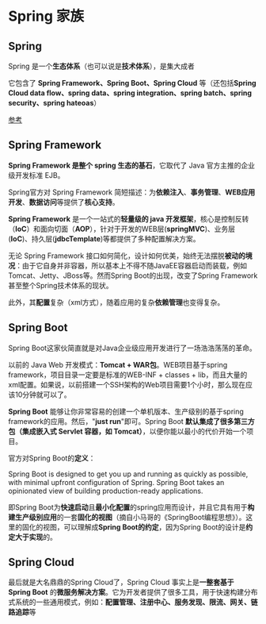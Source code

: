 # Spring 家族

## Spring

Spring 是一个**生态体系**（也可以说是**技术体系**），是集大成者

它包含了 **Spring Framework、Spring Boot、Spring Cloud** 等（还包括**Spring Cloud data flow、spring data、spring integration、spring batch、spring security、spring hateoas**）



[参考](https://spring.io/projects)

## Spring Framework

**Spring Framework 是整个 spring 生态的基石**，它取代了 Java 官方主推的企业级开发标准 EJB。

Spring官方对 Spring Framework 简短描述：为**依赖注入**、**事务管理**、**WEB应用开发**、**数据访问**等提供了**核心支持**。

**Spring Framework** 是一个一站式的**轻量级的 java 开发框架**，核心是控制反转（**IoC**）和面向切面（**AOP**），针对于开发的WEB层(**springMVC**)、业务层(**IoC**)、持久层(**jdbcTemplate**)等都提供了多种配置解决方案。



无论 Spring Framework 接口如何简化，设计如何优美，始终无法摆脱**被动的境况**：由于它自身并非容器，所以基本上不得不随JavaEE容器启动而装载，例如Tomcat、Jetty、JBoss等。然而Spring Boot的出现，改变了Spring Framework甚至整个Spring技术体系的现状。

此外，其**配置**复杂（xml方式），随着应用的复杂**依赖管理**也变得复杂。



## Spring Boot

Spring Boot这家伙简直就是对Java企业级应用开发进行了一场浩浩荡荡的革命。

以前的 Java Web 开发模式：**Tomcat + WAR包**。WEB项目基于spring framework，项目目录一定要是标准的WEB-INF + classes + lib，而且大量的xml配置。如果说，以前搭建一个SSH架构的Web项目需要1个小时，那么现在应该10分钟就可以了。

**Spring Boot** 能够让你非常容易的创建一个单机版本、生产级别的基于spring framework的应用。然后，"**just run**"即可。Spring Boot **默认集成了很多第三方包（集成嵌入式 Servlet 容器，如 Tomcat）**，以便你能以最小的代价开始一个项目。

官方对Spring Boot的**定义**：

Spring Boot is designed to get you up and running as quickly as possible, with minimal upfront configuration of Spring. Spring Boot takes an opinionated view of building production-ready applications.

即Spring Boot为**快速启动**且**最小化配置**的spring应用而设计，并且它具有用于**构建生产级别应用**的一套**固化的视图**（摘自小马哥的《SpringBoot编程思想》）。这里的固化的视图，可以理解成**Spring Boot的约定**，因为Spring Boot的设计是**约定大于实现**的。



## Spring Cloud

最后就是大名鼎鼎的Spring Cloud了，Spring Cloud 事实上是**一整套基于 Spring Boot** 的**微服务解决方案**。它为开发者提供了很多工具，用于快速构建分布式系统的一些通用模式，例如：**配置管理、注册中心、服务发现、限流、网关、链路追踪**等